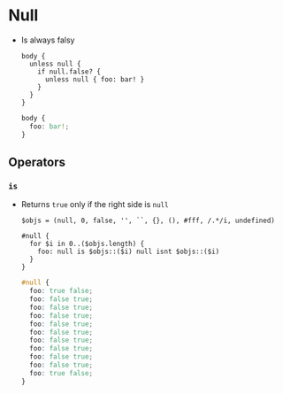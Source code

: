 Null
====

- Is always falsy

  ~~~ lay
  body {
    unless null {
      if null.false? {
        unless null { foo: bar! }
      }
    }
  }
  ~~~

  ~~~ css
  body {
    foo: bar!;
  }
  ~~~

## Operators

### `is`

- Returns `true` only if the right side is `null`

  ~~~ lay
  $objs = (null, 0, false, '', ``, {}, (), #fff, /.*/i, undefined)

  #null {
    for $i in 0..($objs.length) {
      foo: null is $objs::($i) null isnt $objs::($i)
    }
  }
  ~~~

  ~~~ css
  #null {
    foo: true false;
    foo: false true;
    foo: false true;
    foo: false true;
    foo: false true;
    foo: false true;
    foo: false true;
    foo: false true;
    foo: false true;
    foo: false true;
    foo: true false;
  }
  ~~~
